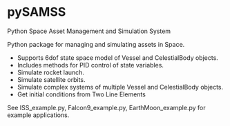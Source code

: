 # pySAMSS

Python Space Asset Management and Simulation System

Python package for managing and simulating assets in Space.

- Supports 6dof state space model of Vessel and CelestialBody objects.
- Includes methods for PID control of state variables.
- Simulate rocket launch.
- Simulate satellite orbits.
- Simulate complex systems of multiple Vessel and CelestialBody objects.
- Get initial conditions from Two Line Elements

See ISS_example.py, Falcon9_example.py, EarthMoon_example.py for example applications.